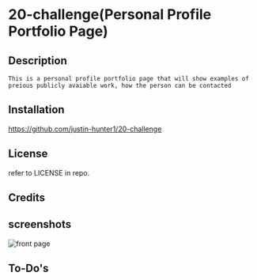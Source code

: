# 20-challenge(Personal Profile Portfolio Page)


## Description

    This is a personal profile portfolio page that will show examples of preious publicly avaiable work, how the person can be contacted

## Installation

https://github.com/justin-hunter1/20-challenge


## License

refer to LICENSE in repo.


## Credits


## screenshots

![front page](assets/home.png)



## To-Do's
